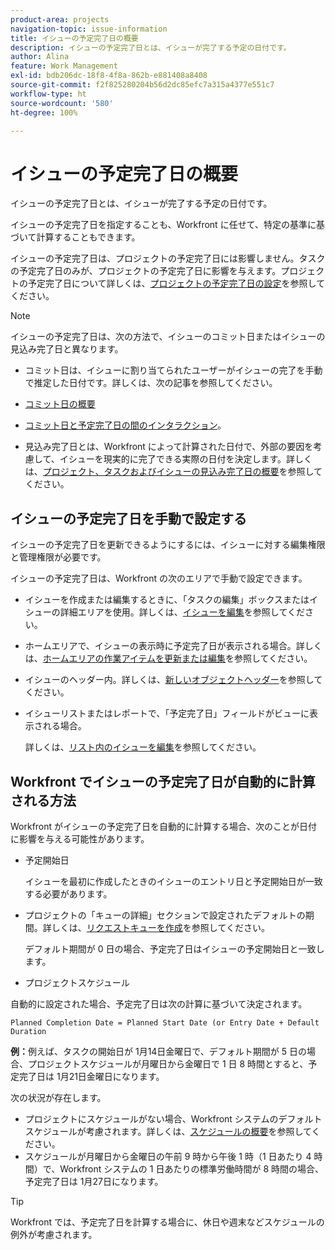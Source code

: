```yaml
---
product-area: projects
navigation-topic: issue-information
title: イシューの予定完了日の概要
description: イシューの予定完了日とは、イシューが完了する予定の日付です。
author: Alina
feature: Work Management
exl-id: bdb206dc-18f8-4f8a-862b-e881408a8408
source-git-commit: f2f825280204b56d2dc85efc7a315a4377e551c7
workflow-type: ht
source-wordcount: '580'
ht-degree: 100%

---
```


# イシューの予定完了日の概要

イシューの予定完了日とは、イシューが完了する予定の日付です。

イシューの予定完了日を指定することも、Workfront に任せて、特定の基準に基づいて計算することもできます。 

イシューの予定完了日は、プロジェクトの予定完了日には影響しません。タスクの予定完了日のみが、プロジェクトの予定完了日に影響を与えます。プロジェクトの予定完了日について詳しくは、[プロジェクトの予定完了日の設定](../../../manage-work/projects/planning-a-project/project-planned-completion-date.md)を参照してください。

>[!NOTE]
>
>イシューの予定完了日は、次の方法で、イシューのコミット日またはイシューの見込み完了日と異なります。
>
>* コミット日は、イシューに割り当てられたユーザーがイシューの完了を手動で推定した日付です。詳しくは、次の記事を参照してください。
>
>* [コミット日の概要](../../../manage-work/projects/updating-work-in-a-project/overview-of-commit-dates.md)
>* [コミット日と予定完了日の間のインタラクション](../../../manage-work/projects/updating-work-in-a-project/interactions-between-commit-and-planned-completion-dates.md)。
>
>* 見込み完了日とは、Workfront によって計算された日付で、外部の要因を考慮して、イシューを現実的に完了できる実際の日付を決定します。詳しくは、[プロジェクト、タスクおよびイシューの見込み完了日の概要](../../../manage-work/projects/planning-a-project/project-projected-completion-date.md)を参照してください。
>

## イシューの予定完了日を手動で設定する

イシューの予定完了日を更新できるようにするには、イシューに対する編集権限と管理権限が必要です。

イシューの予定完了日は、Workfront の次のエリアで手動で設定できます。

* イシューを作成または編集するときに、「タスクの編集」ボックスまたはイシューの詳細エリアを使用。詳しくは、[イシューを編集](../../../manage-work/issues/manage-issues/edit-issues.md)を参照してください。
* ホームエリアで、イシューの表示時に予定完了日が表示される場合。詳しくは、[ホームエリアの作業アイテムを更新または編集](../../../workfront-basics/using-home/using-the-home-area/update-and-edit-work-item-home.md)を参照してください。
* イシューのヘッダー内。詳しくは、[新しいオブジェクトヘッダー](../../../workfront-basics/the-new-workfront-experience/new-object-headers.md)を参照してください。
* イシューリストまたはレポートで、「予定完了日」フィールドがビューに表示される場合。

  詳しくは、[リスト内のイシューを編集](../../../manage-work/issues/manage-issues/edit-issues-in-a-list.md)を参照してください。

## Workfront でイシューの予定完了日が自動的に計算される方法

Workfront がイシューの予定完了日を自動的に計算する場合、次のことが日付に影響を与える可能性があります。

* 予定開始日

  イシューを最初に作成したときのイシューのエントリ日と予定開始日が一致する必要があります。

* プロジェクトの「キューの詳細」セクションで設定されたデフォルトの期間。詳しくは、[リクエストキューを作成](../../../manage-work/requests/create-and-manage-request-queues/create-request-queue.md)を参照してください。

  デフォルト期間が 0 日の場合、予定完了日はイシューの予定開始日と一致します。

* プロジェクトスケジュール

自動的に設定された場合、予定完了日は次の計算に基づいて決定されます。

```
Planned Completion Date = Planned Start Date (or Entry Date + Default Duration
```

**例：**&#x200B;例えば、タスクの開始日が 1月14日金曜日で、デフォルト期間が 5 日の場合、プロジェクトスケジュールが月曜日から金曜日で 1 日 8 時間とすると、予定完了日は 1月21日金曜日になります。

次の状況が存在します。

* プロジェクトにスケジュールがない場合、Workfront システムのデフォルトスケジュールが考慮されます。詳しくは、[スケジュールの概要](../../../administration-and-setup/set-up-workfront/configure-timesheets-schedules/schedules-overview.md)を参照してください。
* スケジュールが月曜日から金曜日の午前 9 時から午後 1 時（1 日あたり 4 時間）で、Workfront システムの 1 日あたりの標準労働時間が 8 時間の場合、予定完了日は 1月27日になります。

>[!TIP]
>
>Workfront では、予定完了日を計算する場合に、休日や週末などスケジュールの例外が考慮されます。

 
